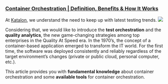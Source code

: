 ### [Container Orchestration | Definition, Benefits & How It Works](https://www.katalon.com/resources-center/blog/container-orchestration/)

At [Katalon](https://www.katalon.com), we understand the need to keep up with latest testing trends.	<img src="https://d1h3p5fzmizjvp.cloudfront.net/wp-content/uploads/2021/02/Container-orchestration-101.png">

Considering that, we would like to introduce the **test orchestration** and the **quality analytics**, the new game-changing strategies among top enterprises in the Quality At Speed era. 	In the 1970’s, the concept of a container-based application emerged to transform the IT world. For the first time, the software was deployed consistently and reliably regardless of the target environment’s changes (private or public cloud, personal computer, etc.).

This article provides you with **fundamental knowledge** about container orchestration and some **available tools** for container orchestration.
